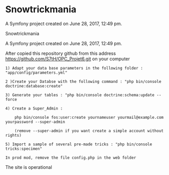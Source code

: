 Snowtrickmania
==============

A Symfony project created on June 28, 2017, 12:49 pm.

Snowtrickmania

A Symfony project created on June 28, 2017, 12:49 pm.

After copied this repository github from this address https://github.com/S7tH/OPC_Projet6.git on your computer 

    1) Adapt your data base parameters in the following folder : "app/config/parameters.yml"

    2 )Create your Databse with the following command : "php bin/console doctrine:database:create"

    3) Generate your tables : "php bin/console doctrine:schema:update --force

    4) Create a Super_Admin :

        php bin/console fos:user:create yournameuser yourmail@example.com yourpassword --super-admin

        (remove --super-admin if you want create a simple account without rights)
        
    5) Import a sample of several pre-made tricks : "php bin/console tricks:specimen"

    In prod mod, remove the file config.php in the web folder

The site is operational


